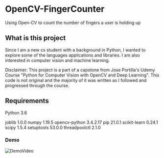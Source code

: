 # OpenCV-FingerCounter
Using Open-CV to count the number of fingers a user is holding up

## What is this project

Since I am a new cs student with a background in Python, I wanted to explore some of the languages applications and libraries. I am also interested in computer vision and machine learning. 

Disclaimer: This project is a part of a capstone from Jose Portilla's Udemy Course "Python for Computer Vision with OpenCV and Deep Learning". This code is not original and the majority of it was written as I followed and progressed through the course.

## Requirements
Python 3.6 

joblib        1.0.0 
numpy         1.19.5 
opencv-python 3.4.2.17 
pip           21.0.1 
scikit-learn  0.24.1 
scipy         1.5.4 
setuptools    53.0.0 
threadpoolctl 2.1.0 
 

### Demo
![DemoVideo](https://media.giphy.com/media/9tUDe3Mly8kde652ju/giphy.gif)
